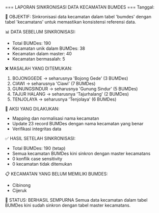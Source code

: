 === LAPORAN SINKRONISASI DATA KECAMATAN BUMDES ===
Tanggal: <?php echo date('Y-m-d H:i:s'); ?>


🎯 OBJEKTIF:
Sinkronisasi data kecamatan dalam tabel 'bumdes' dengan tabel 'kecamatans' 
untuk memastikan konsistensi referensi data.

📊 DATA SEBELUM SINKRONISASI:
- Total BUMDes: 190
- Kecamatan unik dalam BUMDes: 38
- Kecamatan dalam master: 40
- Kecamatan bermasalah: 5

❌ MASALAH YANG DITEMUKAN:
1. BOJONGGEDE → seharusnya 'Bojong Gede' (3 BUMDes)
2. CIAWI → seharusnya 'Ciawi' (7 BUMDes) 
3. GUNUNGSINDUR → seharusnya 'Gunung Sindur' (5 BUMDes)
4. TAJUR HALANG → seharusnya 'Tajurhalang' (2 BUMDes)
5. TENJOLAYA → seharusnya 'Tenjolaya' (6 BUMDes)

🔧 AKSI YANG DILAKUKAN:
- Mapping dan normalisasi nama kecamatan
- Update 23 record BUMDes dengan nama kecamatan yang benar
- Verifikasi integritas data

✅ HASIL SETELAH SINKRONISASI:
- Total BUMDes: 190 (tetap)
- Semua kecamatan BUMDes kini sinkron dengan master kecamatans
- 0 konflik case sensitivity
- 0 kecamatan tidak ditemukan

📋 KECAMATAN YANG BELUM MEMILIKI BUMDES:
- Cibinong
- Cijeruk

🎉 STATUS: BERHASIL SEMPURNA
Semua data kecamatan dalam tabel BUMDes kini sudah sinkron 
dengan tabel master kecamatans.
